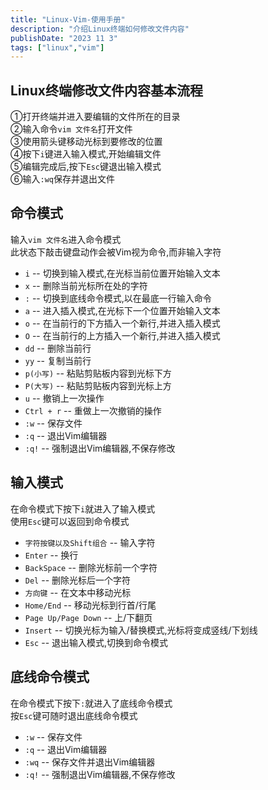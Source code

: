 ```yaml
---
title: "Linux-Vim-使用手册"
description: "介绍Linux终端如何修改文件内容"
publishDate: "2023 11 3"
tags: ["linux","vim"]
---
```


## Linux终端修改文件内容基本流程  
①打开终端并进入要编辑的文件所在的目录  
②输入命令`vim 文件名`打开文件  
③使用箭头键移动光标到要修改的位置  
④按下`i`键进入输入模式,开始编辑文件  
⑤编辑完成后,按下`Esc`键退出输入模式  
⑥输入`:wq`保存并退出文件  

## 命令模式  
输入`vim 文件名`进入命令模式  
此状态下敲击键盘动作会被Vim视为命令,而非输入字符   
- `i` -- 切换到输入模式,在光标当前位置开始输入文本  
- `x` -- 删除当前光标所在处的字符  
- `:` -- 切换到底线命令模式,以在最底一行输入命令  
- `a` -- 进入插入模式,在光标下一个位置开始输入文本  
- `o` -- 在当前行的下方插入一个新行,并进入插入模式  
- `O` -- 在当前行的上方插入一个新行,并进入插入模式  
- `dd` -- 删除当前行  
- `yy` -- 复制当前行  
- `p(小写)` -- 粘贴剪贴板内容到光标下方  
- `P(大写)` -- 粘贴剪贴板内容到光标上方  
- `u` -- 撤销上一次操作  
- `Ctrl + r` -- 重做上一次撤销的操作  
- `:w` -- 保存文件  
- `:q` -- 退出Vim编辑器  
- `:q!` -- 强制退出Vim编辑器,不保存修改  

## 输入模式  
在命令模式下按下`i`就进入了输入模式  
使用`Esc`键可以返回到命令模式  
- `字符按键以及Shift组合` -- 输入字符  
- `Enter` -- 换行  
- `BackSpace` -- 删除光标前一个字符  
- `Del` -- 删除光标后一个字符  
- `方向键` -- 在文本中移动光标  
- `Home/End` -- 移动光标到行首/行尾  
- `Page Up/Page Down` -- 上/下翻页  
- `Insert` -- 切换光标为输入/替换模式,光标将变成竖线/下划线  
- `Esc` -- 退出输入模式,切换到命令模式  

## 底线命令模式  
在命令模式下按下`:`就进入了底线命令模式  
按`Esc`键可随时退出底线命令模式  
- `:w` -- 保存文件   
- `:q` -- 退出Vim编辑器  
- `:wq` -- 保存文件并退出Vim编辑器   
- `:q!` -- 强制退出Vim编辑器,不保存修改    
